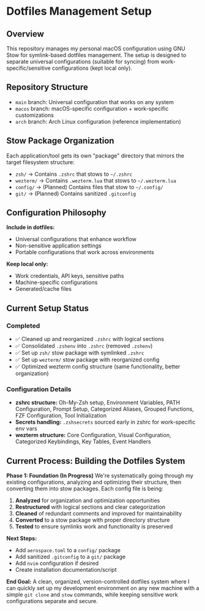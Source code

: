 # Dotfiles Management Setup

## Overview

This repository manages my personal macOS configuration using GNU Stow for symlink-based dotfiles management. The setup is designed to separate universal configurations (suitable for syncing) from work-specific/sensitive configurations (kept local only).

## Repository Structure

- `main` branch: Universal configuration that works on any system
- `macos` branch: macOS-specific configuration + work-specific customizations
- `arch` branch: Arch Linux configuration (reference implementation)

## Stow Package Organization

Each application/tool gets its own "package" directory that mirrors the target filesystem structure:

- `zsh/` → Contains `.zshrc` that stows to `~/.zshrc`
- `wezterm/` → Contains `.wezterm.lua` that stows to `~/.wezterm.lua`
- `config/` → (Planned) Contains files that stow to `~/.config/`
- `git/` → (Planned) Contains sanitized `.gitconfig`

## Configuration Philosophy

**Include in dotfiles:**
- Universal configurations that enhance workflow
- Non-sensitive application settings
- Portable configurations that work across environments

**Keep local only:**
- Work credentials, API keys, sensitive paths
- Machine-specific configurations
- Generated/cache files

## Current Setup Status

### Completed
- ✅ Cleaned up and reorganized `.zshrc` with logical sections
- ✅ Consolidated `.zshenv` into `.zshrc` (removed `.zshenv`)
- ✅ Set up `zsh/` stow package with symlinked `.zshrc`
- ✅ Set up `wezterm/` stow package with reorganized config
- ✅ Optimized wezterm config structure (same functionality, better organization)

### Configuration Details
- **zshrc structure:** Oh-My-Zsh setup, Environment Variables, PATH Configuration, Prompt Setup, Categorized Aliases, Grouped Functions, FZF Configuration, Tool Initialization
- **Secrets handling:** `.zshsecrets` sourced early in zshrc for work-specific env vars
- **wezterm structure:** Core Configuration, Visual Configuration, Categorized Keybindings, Key Tables, Event Handlers

## Current Process: Building the Dotfiles System

**Phase 1: Foundation (In Progress)**
We're systematically going through my existing configurations, analyzing and optimizing their structure, then converting them into stow packages. Each config file is being:

1. **Analyzed** for organization and optimization opportunities
2. **Restructured** with logical sections and clear categorization
3. **Cleaned** of redundant comments and improved for maintainability  
4. **Converted** to a stow package with proper directory structure
5. **Tested** to ensure symlinks work and functionality is preserved

**Next Steps:**
- Add `aerospace.toml` to a `config/` package
- Add sanitized `.gitconfig` to a `git/` package  
- Add `nvim` configuration if desired
- Create installation documentation/script

**End Goal:**
A clean, organized, version-controlled dotfiles system where I can quickly set up my development environment on any new machine with a simple `git clone` and `stow` commands, while keeping sensitive work configurations separate and secure.